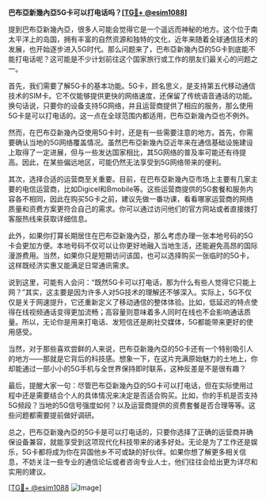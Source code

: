 **巴布亞新幾內亞5G卡可以打电话吗？[[TG💪+ @esim1088](https://t.me/s/esim1088)]**

提到巴布亞新幾內亞，很多人可能会觉得它是一个遥远而神秘的地方。这个位于南太平洋上的岛国，拥有丰富的自然资源和独特的文化，近年来随着全球通信技术的发展，也开始逐步进入5G时代。那么问题来了，巴布亞新幾內亞的5G卡到底能不能打电话呢？这可能是不少计划前往这个国家旅行或工作的朋友们最关心的问题之一。

首先，我们需要了解5G卡的基本功能。5G卡，顾名思义，是支持第五代移动通信技术的SIM卡。它不仅能够提供更快的网络速度，还保留了传统语音通话的功能。换句话说，只要你的设备支持5G网络，并且运营商提供了相应的服务，那么使用5G卡是可以打电话的。这一点在全球范围内都适用，巴布亞新幾內亞也不例外。

然而，在巴布亞新幾內亞使用5G卡时，还是有一些需要注意的地方。首先，你需要确认当地的5G网络覆盖情况。虽然巴布亞新幾內亞近年来在通信基础设施建设上取得了一定进展，但与一些发达国家相比，其5G网络的普及率可能还有待提高。因此，在某些偏远地区，可能仍然无法享受到5G网络带来的便利。

其次，选择合适的运营商至关重要。目前，在巴布亞新幾內亞市场上主要有几家主要的电信运营商，比如Digicel和Bmobile等。这些运营商提供的5G套餐和服务内容各不相同，因此在购买5G卡之前，建议先做一番功课，看看哪家运营商的网络质量和资费方案更符合自己的需求。你可以通过访问他们的官方网站或者直接拨打客服热线来获取详细信息。

此外，如果你打算长期居住在巴布亞新幾內亞，那么考虑办理一张本地号码的5G卡会更加方便。本地号码不仅可以让你更好地融入当地生活，还能避免高昂的国际漫游费用。当然，如果你只是短期访问该国，也可以选择购买一张临时的5G卡，这样既经济实惠又能满足日常通讯需求。

说到这里，可能有人会问：“既然5G卡可以打电话，那为什么有些人觉得它只能上网？”其实，这主要是因为许多人对5G技术的理解还不够深入。实际上，5G不仅仅是关于网速提升，它还重新定义了移动通信的整体体验。比如，低延迟的特点使得在线视频通话变得更加流畅；高容量则意味着多人同时在线也不会影响通话质量。所以，无论你是用来打电话、发短信还是刷社交媒体，5G都能带来更好的使用感受。

当然，对于那些喜欢尝鲜的人来说，巴布亞新幾內亞的5G卡还有一个特别吸引人的地方——那就是它背后的科技感。想象一下，在这片充满原始魅力的土地上，你却能通过一部小小的5G手机与全世界保持即时联系，这种反差是不是很有趣？

最后，提醒大家一句：尽管巴布亞新幾內亞的5G卡可以打电话，但在实际使用过程中还是需要结合个人的具体情况来决定是否适合购买。比如，你的手机是否支持5G频段？当地的5G信号强度如何？以及运营商提供的资费套餐是否合理等等。这些问题都需要提前做好调研。

总之，巴布亞新幾內亞的5G卡是可以打电话的，只要你选择了正确的运营商并确保设备兼容，就能享受到这项现代化科技带来的诸多好处。无论是为了工作还是娱乐，5G卡都将成为你在异国他乡不可或缺的好伙伴。如果你想了解更多相关信息，不妨关注一些专业的通信论坛或者咨询专业人士，他们往往会给出更为详尽和实用的建议。

[[TG💪+ @esim1088](https://t.me/s/esim1088) ![Image](https://i.postimg.cc/4NQfJmqS/Snipaste-2025-05-13-00-14-12.png)]